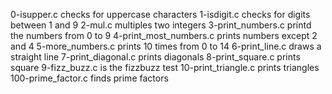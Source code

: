 0-isupper.c checks for uppercase characters
1-isdigit.c checks for digits between 1 and 9
2-mul.c multiples two integers
3-print_numbers.c printd the numbers from 0 to 9
4-print_most_numbers.c prints numbers except 2 and 4
5-more_numbers.c prints 10 times from 0 to 14
6-print_line.c draws a straight line
7-print_diagonal.c prints diagonals
8-print_square.c prints square
9-fizz_buzz.c is the fizzbuzz test
10-print_triangle.c prints triangles
100-prime_factor.c finds prime factors
